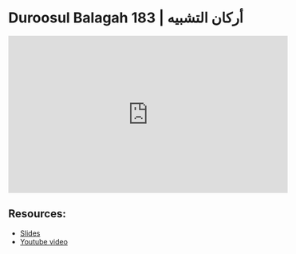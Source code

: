 # Duroosul Balagah 183 | أركان التشبيه
                
<iframe width="560" height="315" src="https://www.youtube-nocookie.com/embed/oYZYq3-16Bo?start=0" frameborder="0" allow="accelerometer; autoplay; encrypted-media; gyroscope; picture-in-picture" allowfullscreen="allowfullscreen">
</iframe><BR>

## Resources:
- [Slides](https://github.com/arshare/resources_balagha_pdfs)
- [Youtube video](https://www.youtube.com/watch?v=oYZYq3-16Bo&list=PLzn0qdi6JpdvvXVuJ7kIusNquSxeyKJvc)


